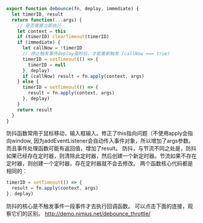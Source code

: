 ```js
export function debounce(fn, deplay, immediate) {
  let timerID, result
  return function(...args) {
    // 是否需要立即执行
    let context = this
    if (timerID) clearTimeout(timerID)
    if (immediate) {
      let callNow = !timerID
      // 停止触发事件deplay毫秒后，才能重新触发 (callNow === true)
      timerID = setTimeout(() => {
        timerID = null
      }, deplay)
      if (callNow) result = fn.apply(context, args)
    } else {
      timerID = setTimeout(() => {
        result = fn.apply(context, args)
      }, deplay)
    }
    return result
  }
}
```

防抖函数常用于鼠标移动，输入框输入。修正了this指向问题（不使用apply会指向window, 因为addEventListener会自动传入事件对象，所以增加了args参数。而且事件处理函数可能有返回值，增加了result。
防抖，与节流不同之处是，防抖如果已经存在定时器，则清除此定时器，然后创建一个新定时器。节流如果不存在定时器，则创建一个定时器，存在定时器就不会去修改。
两个函数核心代码都是相同的：
```js
timerID = setTimeout(() => {
  result = fn.apply(context, args)
}, deplay)
```
防抖的核心是不触发事件一段事件才去执行回调函数。
可以点击下面的连接，观察它们的区别。
http://demo.nimius.net/debounce_throttle/